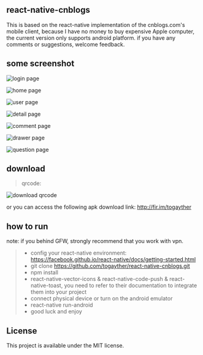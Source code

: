 ## react-native-cnblogs

This is based on the react-native implementation of the cnblogs.com's mobile client, because I have no money to buy expensive Apple computer, the current version only supports android platform. if you have any comments or suggestions, welcome feedback.

## some screenshot

![login page ](http://123.56.135.166/cnblog/public/img/screenshot_new/login.png)

![home page ](http://123.56.135.166/cnblog/public/img/screenshot_new/home.png)

![user page ](http://123.56.135.166/cnblog/public/img/screenshot_new/user.png)

![detail page](http://123.56.135.166/cnblog/public/img/screenshot_new/post.png)

![comment page](http://123.56.135.166/cnblog/public/img/screenshot_new/comment.png)

![drawer page](http://123.56.135.166/cnblog/public/img/screenshot_new/drawer.png)

![question page](http://123.56.135.166/cnblog/public/img/screenshot_new/question.png)

## download
> qrcode: 

![download qrcode](http://123.56.135.166/cnblog/public/img/qrcode/cnblogs_qrcode_2.0.1.jpg)

or you can access the following apk download link: http://fir.im/togayther

## how to run
note: if you behind GFW, strongly recommend that you work with vpn.

>* config your react-native environment: https://facebook.github.io/react-native/docs/getting-started.html
>* git clone https://github.com/togayther/react-native-cnblogs.git
>* npm install
>* react-native-vector-icons & react-native-code-push & react-native-toast, you need to refer to their documentation to integrate them into your project
>* connect physical device or turn on the android emulator
>* react-native run-android
>* good luck and enjoy

## License
This project is available under the MIT license.

